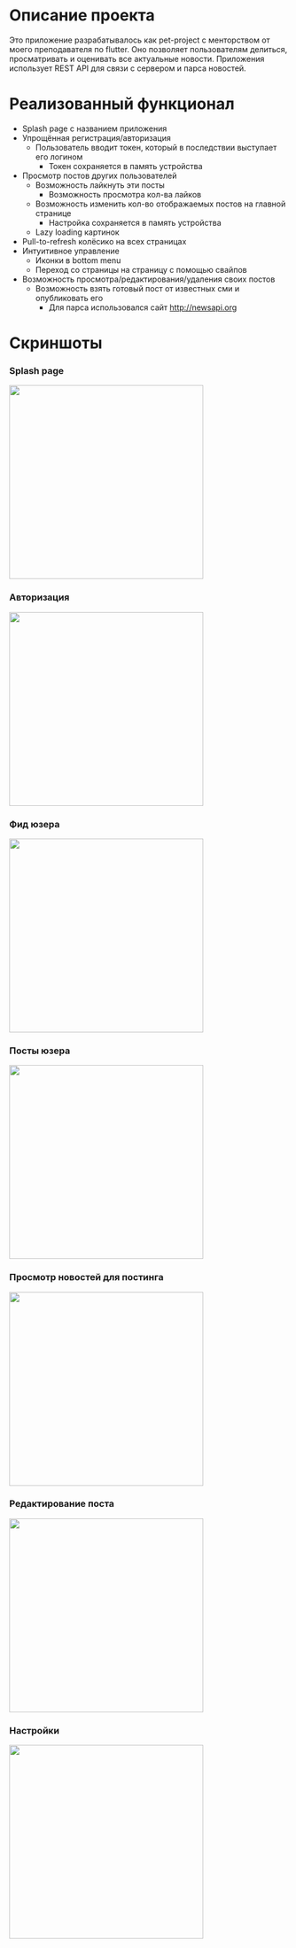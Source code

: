 # Описание проекта
Это приложение разрабатывалось как pet-project с менторством от моего преподавателя по flutter.
Оно позволяет пользователям делиться, просматривать и оценивать все актуальные новости.
Приложения использует REST API для связи с сервером и парса новостей.

# Реализованный функционал
- Splash page с названием приложения
- Упрощённая регистрация/авторизация
  - Пользователь вводит токен, который в последствии выступает его логином
    - Токен сохраняется в память устройства
- Просмотр постов других пользователей
  - Возможность лайкнуть эти посты
    - Возможность просмотра кол-ва лайков
  - Возможность изменить кол-во отображаемых постов на главной странице
    - Настройка сохраняется в память устройства
  - Lazy loading картинок
- Pull-to-refresh колёсико на всех страницах
- Интуитивное управление
  - Иконки в bottom menu
  - Переход со страницы на страницу с помощью свайпов
- Возможность просмотра/редактирования/удаления своих постов
  - Возможность взять готовый пост от известных сми и опубликовать его
    - Для парса использовался сайт http://newsapi.org

# Скриншоты
### Splash page

<img src="https://i.imgur.com/FD6hc43.jpg" width="350"/>

### Авторизация

<img src="https://i.imgur.com/2GDTfg6.jpg" width="350"/>

### Фид юзера

<img src="https://i.imgur.com/C47SXAw.jpg" width="350"/>

### Посты юзера

<img src="https://i.imgur.com/H31gFWI.jpg" width="350"/>

### Просмотр новостей для постинга

<img src="https://i.imgur.com/ijU7sD8.jpg" width="350"/>

### Редактирование поста

<img src="https://i.imgur.com/d4YbrHH.jpg" width="350"/>

### Настройки

<img src="https://i.imgur.com/eDMGhYP.jpg" width="350"/>

